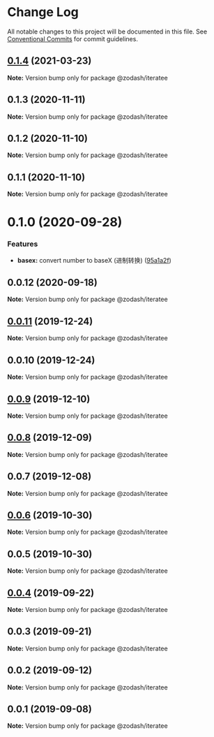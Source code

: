 # Change Log

All notable changes to this project will be documented in this file.
See [Conventional Commits](https://conventionalcommits.org) for commit guidelines.

## [0.1.4](https://github.com/zcorky/zodash/compare/@zodash/iteratee@0.1.3...@zodash/iteratee@0.1.4) (2021-03-23)

**Note:** Version bump only for package @zodash/iteratee





## 0.1.3 (2020-11-11)

**Note:** Version bump only for package @zodash/iteratee





## 0.1.2 (2020-11-10)

**Note:** Version bump only for package @zodash/iteratee





## 0.1.1 (2020-11-10)

**Note:** Version bump only for package @zodash/iteratee





# 0.1.0 (2020-09-28)


### Features

* **basex:** convert number to baseX (进制转换) ([95a1a2f](https://github.com/zcorky/zodash/commit/95a1a2f361d73de5caa3b8e297c1643e97e40983))





## 0.0.12 (2020-09-18)

**Note:** Version bump only for package @zodash/iteratee





## [0.0.11](https://github.com/zcorky/zodash/compare/@zodash/iteratee@0.0.10...@zodash/iteratee@0.0.11) (2019-12-24)

**Note:** Version bump only for package @zodash/iteratee





## 0.0.10 (2019-12-24)

**Note:** Version bump only for package @zodash/iteratee





## [0.0.9](https://github.com/zcorky/zodash/compare/@zodash/iteratee@0.0.8...@zodash/iteratee@0.0.9) (2019-12-10)

**Note:** Version bump only for package @zodash/iteratee





## [0.0.8](https://github.com/zcorky/zodash/compare/@zodash/iteratee@0.0.7...@zodash/iteratee@0.0.8) (2019-12-09)

**Note:** Version bump only for package @zodash/iteratee





## 0.0.7 (2019-12-08)

**Note:** Version bump only for package @zodash/iteratee





## [0.0.6](https://github.com/zcorky/zodash/compare/@zodash/iteratee@0.0.5...@zodash/iteratee@0.0.6) (2019-10-30)

**Note:** Version bump only for package @zodash/iteratee





## 0.0.5 (2019-10-30)

**Note:** Version bump only for package @zodash/iteratee





## [0.0.4](https://github.com/zcorky/zodash/compare/@zodash/iteratee@0.0.3...@zodash/iteratee@0.0.4) (2019-09-22)

**Note:** Version bump only for package @zodash/iteratee





## 0.0.3 (2019-09-21)

**Note:** Version bump only for package @zodash/iteratee





## 0.0.2 (2019-09-12)

**Note:** Version bump only for package @zodash/iteratee





## 0.0.1 (2019-09-08)

**Note:** Version bump only for package @zodash/iteratee

